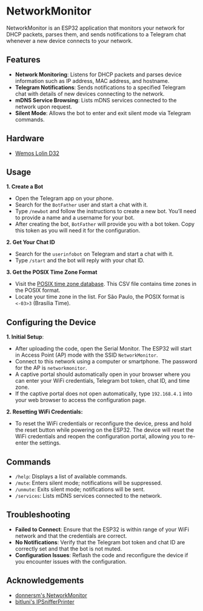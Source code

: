 # NetworkMonitor

NetworkMonitor is an ESP32 application that monitors your network for DHCP packets, parses them, and sends notifications to a Telegram chat whenever a new device connects to your network.

## Features

- **Network Monitoring**: Listens for DHCP packets and parses device information such as IP address, MAC address, and hostname.
- **Telegram Notifications**: Sends notifications to a specified Telegram chat with details of new devices connecting to the network.
- **mDNS Service Browsing**: Lists mDNS services connected to the network upon request.
- **Silent Mode**: Allows the bot to enter and exit silent mode via Telegram commands.

## Hardware

- [Wemos Lolin D32](https://www.wemos.cc/en/latest/d32/d32.html)

## Usage

**1. Create a Bot**

- Open the Telegram app on your phone.
- Search for the `BotFather` user and start a chat with it.
- Type `/newbot` and follow the instructions to create a new bot. You’ll need to provide a name and a username for your bot.
- After creating the bot, `BotFather` will provide you with a bot token. Copy this token as you will need it for the configuration.

**2. Get Your Chat ID**

- Search for the `userinfobot` on Telegram and start a chat with it.
- Type `/start` and the bot will reply with your chat ID.

**3. Get the POSIX Time Zone Format**

- Visit the [POSIX time zone database](https://github.com/nayarsystems/posix_tz_db/blob/master/zones.csv). This CSV file contains time zones in the POSIX format.
- Locate your time zone in the list. For São Paulo, the POSIX format is `<-03>3` (Brasília Time).

## Configuring the Device

**1. Initial Setup**:

- After uploading the code, open the Serial Monitor. The ESP32 will start in Access Point (AP) mode with the SSID `NetworkMonitor`.
- Connect to this network using a computer or smartphone. The password for the AP is `networkmonitor`.
- A captive portal should automatically open in your browser where you can enter your WiFi credentials, Telegram bot token, chat ID, and time zone.
- If the captive portal does not open automatically, type `192.168.4.1` into your web browser to access the configuration page.

**2. Resetting WiFi Credentials:**

- To reset the WiFi credentials or reconfigure the device, press and hold the reset button while powering on the ESP32. The device will reset the WiFi credentials and reopen the configuration portal, allowing you to re-enter the settings.

## Commands

- `/help`: Displays a list of available commands.
- `/mute`: Enters silent mode; notifications will be suppressed.
- `/unmute`: Exits silent mode; notifications will be sent.
- `/services`: Lists mDNS services connected to the network.

## Troubleshooting

- **Failed to Connect**: Ensure that the ESP32 is within range of your WiFi network and that the credentials are correct.
- **No Notifications**: Verify that the Telegram bot token and chat ID are correctly set and that the bot is not muted.
- **Configuration Issues**: Reflash the code and reconfigure the device if you encounter issues with the configuration.

## Acknowledgements

- [donnersm's NetworkMonitor](https://github.com/donnersm/NetworkMonitor)
- [bitluni's IPSnifferPrinter](https://github.com/bitluni/IPSnifferPrinter)
